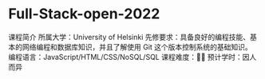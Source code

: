# Full-Stack-open-2022

课程简介
所属大学：University of Helsinki
先修要求：具备良好的编程技能、基本的网络编程和数据库知识，并且了解使用 Git 这个版本控制系统的基础知识。
编程语言：JavaScript/HTML/CSS/NoSQL/SQL
课程难度：🌟🌟
预计学时：因人而异
